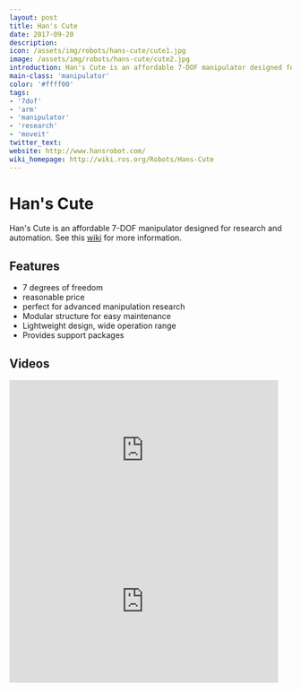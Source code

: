 ```yaml
---
layout: post
title: Han's Cute
date: 2017-09-20
description:
icon: /assets/img/robots/hans-cute/cute1.jpg
image: /assets/img/robots/hans-cute/cute2.jpg
introduction: Han's Cute is an affordable 7-DOF manipulator designed for research and automation.
main-class: 'manipulator'
color: '#ffff00'
tags:
- '7dof'
- 'arm'
- 'manipulator'
- 'research'
- 'moveit'
twitter_text: 
website: http://www.hansrobot.com/
wiki_homepage: http://wiki.ros.org/Robots/Hans-Cute
---
```


# Han's Cute

Han's Cute is an affordable 7-DOF manipulator designed for research and automation. See this [wiki](http://wiki.ros.org/Robots/Hans-Cute) for more information.

## Features

* 7 degrees of freedom
* reasonable price
* perfect for advanced manipulation research
* Modular structure for easy maintenance
* Lightweight design, wide operation range
* Provides support packages

## Videos

<iframe width="480" height="270" src="https://www.youtube-nocookie.com/embed/anD7Wg-Wj2o" frameborder="0" allowfullscreen></iframe>

<iframe width="480" height="270" src="https://www.youtube-nocookie.com/embed/d_LGRPX4C8k" frameborder="0" allowfullscreen></iframe>

